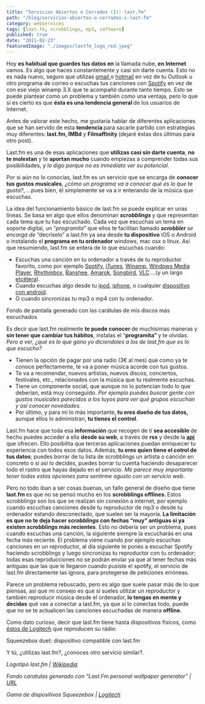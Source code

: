 ```yaml
---
title: "Servicios Abiertos o Cerrados (I): last.fm"
path: "/blog/servicios-abiertos-o-cerrados-i-last-fm"
category: webservices
tags: [last.fm, scrobblings, mp3, software]
published: true
date: "2011-02-23"
featuredImage: "./images/lastfm_logo_red.jpeg"
---
```


<p>Hoy <strong>es habitual que guardes tus datos en</strong> la llamada nube,<strong> en Internet</strong> vamos. Es algo que haces constantemente y casi sin darte cuenta. Esto no es nada nuevo, seguro que utilizas <a href='http://mail.google.com/mail?hl=es' target='_blank' rel="nofollow noopener noreferrer">gmail </a>o <a href='http://www.hotmail.com/' target='_blank' rel="nofollow noopener noreferrer">hotmail</a> en vez de tu Outlook u otro programa de correo o escuchas tus canciones con <a title='Spotify' href='http://www.spotify.com/' target='_blank' rel="nofollow noopener noreferrer">Spotify</a> en vez de con ese viejo winamp 3.X que te acompañó durante tanto tiempo. Esto se puede plantear como un problema y también como una ventaja, pero lo que sí es cierto es que <strong>ésta es una tendencia general </strong>de los usuarios de Internet.</p>

<p>Antes de valorar este hecho, me gustaría hablar de diferentes aplicaciones que se han servido de esta <strong>tendencia </strong>para sacarle partido con estrategias muy diferentes:<strong> last.fm, IMBd</strong> y <strong>Filmaffinity </strong>(dejaré éstas dos últimas para otro post).</p>

<p>Last.fm es una de esas aplicaciones que <strong>utilizas casi sin darte cuenta</strong>, <strong>no te molestan</strong> y te <strong>aportan mucho</strong> cuando empiezas a comprender todas sus posibilidades, <em>y lo digo porque no es inmediato ver su potencial</em>.</p>

<p>Por si aún no lo conocías, last.fm es un servicio que se encarga de <strong>conocer tus gustos musicales</strong>, <em>¿cómo un programa va a conocer qué es lo que te gusta?</em>, &#8230;pues bien, él simplemente se va a ir enterando de la música que escuchas.</p>

<p>La idea del funcionamiento básico de last.fm se puede explicar en unas líneas. Se basa en algo que ellos denominan <em><strong>scrobblings </strong></em>y que representan cada tema que tu has escuchado. Cada vez que escuchas un tema en soporte digital, un &#8220;<em>programita</em>&#8221; que ellos te facilitan llamado <em><strong>s</strong><strong>crobbler </strong>se encarga de </em>&#8220;decriselo&#8221; a last.fm ya sea desde <strong>tu dispositivo</strong> iOS o Android o instalando el <strong>programa en tu ordenador</strong> windows, mac osx o linux. Así que resumiendo, last.fm se entera de lo que escuchas cuando:</p>

<ul>
	<li>
		Escuchas una canción en tu ordenador a través de tu reproductor favorito, como por ejemplo <a title='Spotify' href='http://www.spotify.com/' target='_blank' rel="nofollow noopener noreferrer">Spotify</a>, <a href='http://www.apple.com/es/itunes/' target='_blank' rel="nofollow noopener noreferrer">iTunes</a>, <a href='http://www.winamp.com/' target='_blank' rel="nofollow noopener noreferrer">Winamp</a>, <a href='http://windows.microsoft.com/es-ES/windows/products/windows-media' target='_blank' rel="nofollow noopener noreferrer">Windows Media Player</a>, <a href='http://www.rhythmbox.org' target='_blank' rel="nofollow noopener noreferrer">Rhythmbox</a>, <a href='http://banshee.fm/' target='_blank' rel="nofollow noopener noreferrer">Banshee</a>, <a href='http://amarok.kde.org/' target='_blank' rel="nofollow noopener noreferrer">Amarok</a>, <a title='Songbird' href='http://www.getsongbird.com/' target='_blank' rel="nofollow noopener noreferrer">Songbird</a>, <a href='http://www.videolan.org/vlc/' target='_blank' rel="nofollow noopener noreferrer">VLC</a> &#8230;(y un largo <a href='http://www.lastfm.es/group/Does%2520It%2520Scrobble' target='_blank' rel="nofollow noopener noreferrer">etcétera</a>).
	</li>
    <li>
    	Cuando escuchas algo desde tu <a href='http://www.apple.com/es/ipod/' target='_blank' rel="nofollow noopener noreferrer">ipod</a>, <a href='http://www.apple.com/es/iphone/' target='_blank' rel="nofollow noopener noreferrer">iphone</a>, o cualquier <a href='http://www.google.com/phone/' target='_blank' rel="nofollow noopener noreferrer">dispositivo con android</a>.
    </li>
    <li>O cuando sincronizas tu mp3 o mp4 con tu ordenador.</li>
</ul>

<p>Fondo de pantalla generado con las carátulas de mis discos más escuchados</p>

<p>Es decir que last.fm realmente <strong>te puede conocer </strong>de muchísimas maneras y <strong>sin tener que cambiar tus hábitos</strong>, instalas el &#8220;<strong>programita&#8221; </strong>y te olvidas. <em>Pero a ver, ¿qué es lo que gano yo diciendoles a los de last.fm que es lo que escucho?</em></p>
<ul>
	<li>Tienen la opción de pagar por una radio (3€ al mes) que como ya te conoce perfectamente, te va a poner música acorde con tus gustos.</li>
	<li>Te va a recomendar, nuevos artistas, nuevos discos, conciertos, festivales, etc.,  relacionados con la música que tu realmente escuchas.</li>
	<li>Tiene un componente social, que aunque no lo potencian todo lo que deberían, está muy conseguido. <em>Por ejemplo puedes buscar gente con gustos musicales parecidos a los tuyos para ver qué grupos escuchan y así conocer novedades.</em></li>
	<li>Por último, y para mí lo más importante<strong>, tu eres dueño de tus datos, </strong>aunque ellos lo administran, <strong>tu tienes el control</strong>.</li>
</ul>

<p>Last.fm hace que toda esa <strong>información </strong>que recogen de ti <strong>sea accesible </strong>de hecho puedes acceder a ella <strong>desde su web</strong>, a través de <strong>rss</strong> y desde la <strong><a href='http://www.lastfm.es/api' target='_blank' rel="nofollow noopener noreferrer">api</a></strong> que ofrecen. Ello posibilita que terceras aplicaciones puedan enriquecer tu experiencia con todos esos datos. Además, <strong>tu eres quien tiene el cotrol de tus datos</strong>; puedes borrar de tu lista de scrobblings un artista o canción en concreto o si así lo decides, puedes borrar tu cuenta haciendo desaparecer todo el rastro que hayas dejado en el servicio.<em> Me parece muy importante tener todas estas opciones para sentirme agusto con un servicio web</em>.</p>

<p>Pero no todo iban a ser cosas buenas, un fallo general de diseño que tiene <strong>last.fm </strong>es que no se pensó mucho en los <strong>scrobblings offlines. </strong>Estos scrobblings son los que se realizan sin conexión a internet, por ejemplo cuando escuchas canciones desde tu reproductor de mp3 o desde tu ordenador estando desconectado, que suelen ser la mayoría.<strong> La limitación es que no te deja hacer <em>scrobblings </em>con fechas &#8220;muy&#8221; antiguas si ya existen <em>scrobblings</em> más recientes</strong>. Esto no debería ser un problema, pues cuando escuchas una canción, la siguiente siempre la escucharás en una fecha más reciente. El problema viene cuando por ejemplo escuchas canciones en un reproductor, al día siguiente te pones a escuchar Spotify haciendo scrobblings y luego sincronizas tu reproductor con tu ordenador; todas esas reproducciones no se podrán enviar ya que al tener fechas más antiguas que las que le llegaron cuando pusiste el spotify, el servicio de last.fm directamente las ignora, para protegerse de peticiones erróneas.</p>

<p>Parece un problema rebuscado, pero es algo que suele pasar más de lo que piensas, así que mi consejo es que si sueles utilizar un reproductor y también reproducir música desde el ordenador,<strong> lo tengas en mente y decidas</strong> qué vas a conectar a last.fm, ya que si lo conectas todo, puede que no se te actualicen las canciones escuchadas de manera <strong>offline.</strong></p>
<p>Como dato curioso, decir que last.fm tiene hasta dispositivos físicos, como <a href='http://www.lastfm.es/group/Logitech+Squeezebox+Scrobblers'>éstos de Logitech</a> que reproducen su rádio:</p>

<p>Squeezebox duet: dispositivo compatible con last.fm </p>

<p>Y tú, ¿utilizas last.fm?, ¿conoces otro servicio similar?.</p>
<p><em>Logotipo last.fm | <a href='http://en.wikipedia.org/wiki/Last.fm' target='_blank' rel="nofollow noopener noreferrer">Wikipedia</a></em></p>
<p><em>Fondo caratulas generado con &#8220;Last.Fm personal wallpaper generator&#8221; | <a href='http://lastfm.alekc.org/index.php' target='_blank' rel="nofollow noopener noreferrer">URL</a></em></p>
<p><em>Gama de dispositivos Squeezebox | <a href='http://www.logitech.com/es-es/speakers-audio/wireless-music-systems' target='_blank' rel="nofollow noopener noreferrer">Logitech</a></em>
</p>
